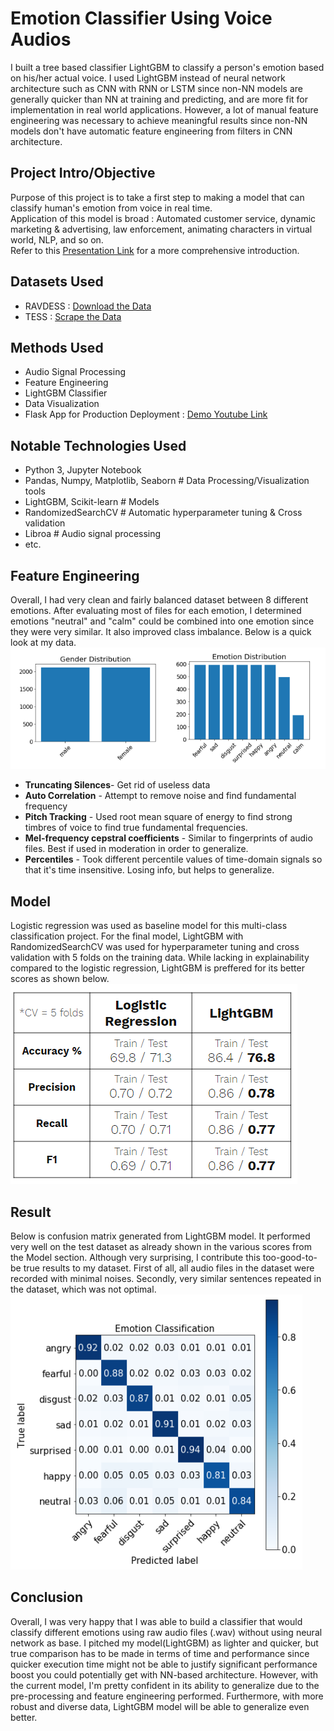 # Emotion Classifier Using Voice Audios
I built a tree based classifier LightGBM to classify a person's emotion based on his/her actual voice. I used LightGBM instead of neural network architecture such as CNN with RNN or LSTM since non-NN models are generally quicker than NN at training and predicting, and are more fit for implementation in real world applications. However, a lot of manual feature engineering was necessary to achieve meaningful results since non-NN models don't have automatic feature engineering from filters in CNN architecture.

## Project Intro/Objective
Purpose of this project is to take a first step to making a model that can classify human's emotion from voice in real time.  
Application of this model is broad : Automated customer service, dynamic marketing & advertising, law enforcement, animating characters in virtual world, NLP, and so on.  
Refer to this [Presentation Link](https://docs.google.com/presentation/d/1UL2GDdKJL_R4PZBUNNcc3zkf9M_hv5ENqw80CRg7Dxc/edit?usp=sharing) for a more comprehensive introduction.

## Datasets Used
* RAVDESS : [Download the Data](https://zenodo.org/record/1188976#.XVDlOi2ZO3V)
* TESS : [Scrape the Data](https://github.com/silvernine209/voice_emotion_classifier/blob/master/download_tess_dataset_scraper.ipynb)

## Methods Used
* Audio Signal Processing
* Feature Engineering
* LightGBM Classifier
* Data Visualization
* Flask App for Production Deployment : [Demo Youtube Link](https://youtu.be/6blqy-s0VpM)

## Notable Technologies Used
* Python 3, Jupyter Notebook
* Pandas, Numpy, Matplotlib, Seaborn # Data Processing/Visualization tools
* LightGBM, Scikit-learn # Models
* RandomizedSearchCV # Automatic hyperparameter tuning & Cross validation
* Libroa # Audio signal processing
* etc. 

## Feature Engineering
Overall, I had very clean and fairly balanced dataset between 8 different emotions. After evaluating most of files for each emotion, I determined emotions "neutral" and "calm" could be combined into one emotion since they were very similar. It also improved class imbalance. Below is a quick look at my data.
![Data Stat](img/data_stat.PNG)


* **Truncating Silences**- Get rid of useless data
* **Auto Correlation** - Attempt to remove noise and find fundamental frequency
* **Pitch Tracking** - Used root mean square of energy to find strong timbres of voice to find true fundamental frequencies.
* **Mel-frequency cepstral coefficients** - Similar to fingerprints of audio files. Best if used in moderation in order to generalize.
* **Percentiles** - Took different percentile values of time-domain signals so that it's time insensitive. Losing info, but helps to generalize.

## Model 
Logistic regression was used as baseline model for this multi-class classification project. For the final model, LightGBM with RandomizedSearchCV was used for hyperparameter tuning and cross validation with 5 folds on the training data. While lacking in explainability compared to the logistic regression, LightGBM is preffered for its better scores as shown below.  
![Models](img/models.PNG)


## Result 
Below is confusion matrix generated from LightGBM model. It performed very well on the test dataset as already shown in the various scores from the Model section. Although very surprising, I contribute this too-good-to-be true results to my dataset. First of all, all audio files in the dataset were recorded with minimal noises. Secondly, very similar sentences repeated in the dataset, which was not optimal.  
![Confusion Matrix](img/confusion_matrix.PNG)

## Conclusion
Overall, I was very happy that I was able to build a classifier that would classify different emotions using raw audio files (.wav) without using neural network as base. I pitched my model(LightGBM) as lighter and quicker, but true comparison has to be made in terms of time and performance since quicker execution time might not be able to justify significant performance boost you could potentially get with NN-based architecture. However, with the current model, I'm pretty confident in its ability to generalize due to the pre-processing and feature engineering performed. Furthermore, with more robust and diverse data, LightGBM model will be able to generalize even better.
